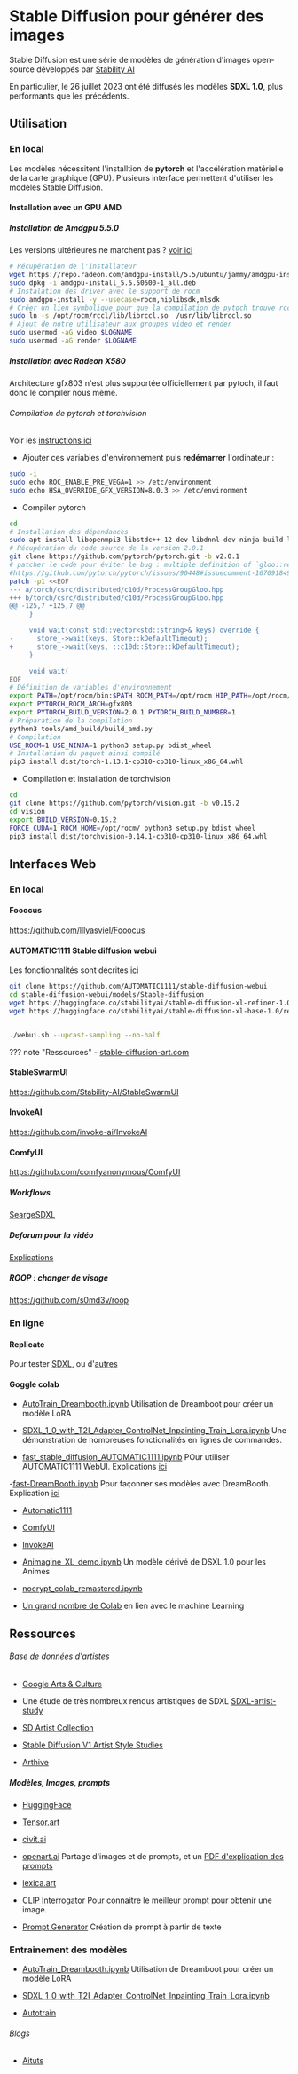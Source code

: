 # Stable Diffusion pour générer des images

Stable Diffusion est une série de modèles de génération d'images open-source développés par [Stability AI](https://github.com/Stability-AI/generative-models)

En particulier, le 26 juillet 2023 ont été diffusés les modèles **SDXL 1.0**, plus performants que les précédents.

## Utilisation

### En local

Les modèles nécessitent l'installtion de **pytorch** et l'accélération matérielle de la carte graphique (GPU). Plusieurs interface permettent d'utiliser les modèles Stable Diffusion.

#### Installation avec un GPU AMD

##### Installation de Amdgpu 5.5.0

Les versions ultérieures ne marchent pas ? [voir ici](https://github.com/xuhuisheng/rocm-gfx803/issues/27#issuecomment-1585514854)

```bash
# Récupération de l'installateur
wget https://repo.radeon.com/amdgpu-install/5.5/ubuntu/jammy/amdgpu-install_5.5.50500-1_all.deb
sudo dpkg -i amdgpu-install_5.5.50500-1_all.deb
# Instalation des driver avec le support de rocm
sudo amdgpu-install -y --usecase=rocm,hiplibsdk,mlsdk
# Créer un lien symbolique pour que la compilation de pytoch trouve rccl
sudo ln -s /opt/rocm/rccl/lib/librccl.so  /usr/lib/librccl.so
# Ajout de notre utilisateur aux groupes video et render
sudo usermod -aG video $LOGNAME
sudo usermod -aG render $LOGNAME
```

##### Installation avec Radeon X580
Architecture gfx803 n'est plus supportée officiellement par pytoch, il faut donc le compiler nous même.

###### Compilation de pytorch et torchvision

Voir les [instructions ici](https://github.com/tsl0922/pytorch-gfx803#install-rocm)

- Ajouter ces variables d'environnement puis **redémarrer** l'ordinateur :

```bash
sudo -i
sudo echo ROC_ENABLE_PRE_VEGA=1 >> /etc/environment
sudo echo HSA_OVERRIDE_GFX_VERSION=8.0.3 >> /etc/environment
```

- Compiler pytorch

```bash
cd
# Installation des dépendances
sudo apt install libopenmpi3 libstdc++-12-dev libdnnl-dev ninja-build libopenblas-dev libpng-dev libjpeg-dev cmake build-essential git
# Récupération du code source de la version 2.0.1
git clone https://github.com/pytorch/pytorch.git -b v2.0.1
# patcher le code pour éviter le bug : multiple definition of `gloo::rendezvous::Store::kDefaultTimeout'
#https://github.com/pytorch/pytorch/issues/90448#issuecomment-1670918495
patch -p1 <<EOF
--- a/torch/csrc/distributed/c10d/ProcessGroupGloo.hpp
+++ b/torch/csrc/distributed/c10d/ProcessGroupGloo.hpp
@@ -125,7 +125,7 @@
     }

     void wait(const std::vector<std::string>& keys) override {
-      store_->wait(keys, Store::kDefaultTimeout);
+      store_->wait(keys, ::c10d::Store::kDefaultTimeout);
     }

     void wait(
EOF
# Définition de variables d'environnement
export PATH=/opt/rocm/bin:$PATH ROCM_PATH=/opt/rocm HIP_PATH=/opt/rocm/hip
export PYTORCH_ROCM_ARCH=gfx803
export PYTORCH_BUILD_VERSION=2.0.1 PYTORCH_BUILD_NUMBER=1
# Préparation de la compilation
python3 tools/amd_build/build_amd.py
# Compilation
USE_ROCM=1 USE_NINJA=1 python3 setup.py bdist_wheel
# Installation du paquet ainsi compilé
pip3 install dist/torch-1.13.1-cp310-cp310-linux_x86_64.whl
```

- Compilation et installation de torchvision

```bash
cd
git clone https://github.com/pytorch/vision.git -b v0.15.2
cd vision
export BUILD_VERSION=0.15.2
FORCE_CUDA=1 ROCM_HOME=/opt/rocm/ python3 setup.py bdist_wheel
pip3 install dist/torchvision-0.14.1-cp310-cp310-linux_x86_64.whl
```

## Interfaces Web

### En local

#### Fooocus

https://github.com/lllyasviel/Fooocus

#### AUTOMATIC1111 Stable diffusion webui

Les fonctionnalités sont décrites [ici](https://github.com/AUTOMATIC1111/stable-diffusion-webui/wiki/Features)

```bash
git clone https://github.com/AUTOMATIC1111/stable-diffusion-webui
cd stable-diffusion-webui/models/Stable-diffusion
wget https://huggingface.co/stabilityai/stable-diffusion-xl-refiner-1.0/resolve/main/sd_xl_refiner_1.0.safetensors
wget https://huggingface.co/stabilityai/stable-diffusion-xl-base-1.0/resolve/main/sd_xl_base_1.0.safetensors


./webui.sh --upcast-sampling --no-half
```

??? note "Ressources"
    - [stable-diffusion-art.com](https://stable-diffusion-art.com/automatic1111/)

#### StableSwarmUI

https://github.com/Stability-AI/StableSwarmUI

#### InvokeAI

https://github.com/invoke-ai/InvokeAI

#### ComfyUI
https://github.com/comfyanonymous/ComfyUI


##### Workflows
[SeargeSDXL](https://github.com/SeargeDP/SeargeSDXL/blob/main/README.md)


##### Deforum pour la vidéo

[Explications](https://aituts.com/deforum/)

##### ROOP : changer de visage
https://github.com/s0md3v/roop

### En ligne

#### Replicate
Pour tester [SDXL](https://replicate.com/stability-ai/sdxl), ou d'[autres](https://replicate.com/explore)

#### Goggle colab

- [AutoTrain_Dreambooth.ipynb](https://colab.research.google.com/github/huggingface/autotrain-advanced/blob/main/colabs/AutoTrain_Dreambooth.ipynb)
Utilisation de Dreamboot pour créer un modèle LoRA

- [SDXL_1_0_with_T2I_Adapter_ControlNet_Inpainting_Train_Lora.ipynb](https://colab.research.google.com/github/R3gm/InsightSolver-Colab/blob/main/SDXL_1_0_with_T2I_Adapter_ControlNet_Inpainting_Train_Lora.ipynb?pli=1)
Une démonstration de nombreuses fonctionalités en lignes de commandes.

- [fast_stable_diffusion_AUTOMATIC1111.ipynb](https://colab.research.google.com/github/TheLastBen/fast-stable-diffusion/blob/main/fast_stable_diffusion_AUTOMATIC1111.ipynb)
POur utiliser AUTOMATIC1111 WebUI. Explications [ici](https://bytexd.com/best-way-to-run-stable-diffusion-for-free)

-[fast-DreamBooth.ipynb](https://colab.research.google.com/github/TheLastBen/fast-stable-diffusion/blob/main/fast-DreamBooth.ipynb)
Pour façonner ses modèles avec DreamBooth. Explication [ici](https://bytexd.com/how-to-use-dreambooth-to-fine-tune-stable-diffusion-colab/)

- [Automatic1111](https://colab.research.google.com/drive/1wEa-tS10h4LlDykd87TF5zzpXIIQoCmq#scrollTo=8Uvqba0yKW7U)

- [ComfyUI](https://colab.research.google.com/drive/1ZMvLWEiYITmBJngtqeIQToeNuiydwI0z)

- [InvokeAI](https://colab.research.google.com/github/R3gm/InsightSolver-Colab/blob/main/Stable_Diffusion_Web_UI_Alternatives_in_Colab.ipynb)

- [Animagine_XL_demo.ipynb](https://colab.research.google.com/#fileId=https%3A//huggingface.co/Linaqruf/animagine-xl/blob/main/Animagine_XL_demo.ipynb)
Un modèle dérivé de DSXL 1.0 pour les Animes

- [nocrypt_colab_remastered.ipynb](https://colab.research.google.com/drive/1wEa-tS10h4LlDykd87TF5zzpXIIQoCmq#scrollTo=vcca4v99sBd6)


- [Un grand nombre de Colab](https://github.com/R3gm/InsightSolver-Colab/) en lien avec le machine Learning

## Ressources

###### Base de données d'artistes
- [Google Arts & Culture](https://artsandculture.google.com/category/artist)
- Une étude de très nombreux rendus artistiques de SDXL [SDXL-artist-study](https://rikkar69.github.io/SDXL-artist-study/)

- [SD Artist Collection](https://sgreens.notion.site/sgreens/4ca6f4e229e24da6845b6d49e6b08ae7?v=fdf861d1c65d456e98904fe3f3670bd3)

- [Stable Diffusion V1 Artist Style Studies](https://proximacentaurib.notion.site/e28a4f8d97724f14a784a538b8589e7d?v=42948fd8f45c4d47a0edfc4b78937474)

- [Arthive](https://arthive.com/fr/artists)


##### Modèles, Images, prompts

- [HuggingFace](https://huggingface.co/spaces/huggingface-projects/diffusers-gallery)
- [Tensor.art](https://tensor.art)

- [civit.ai](https://civitai.com)

- [openart.ai](https://openart.ai/discovery)
Partage d'images et de prompts, et un [PDF d'explication des prompts](https://cdn.openart.ai/assets/Stable%20Diffusion%20Prompt%20Book%20From%20OpenArt%2011-13.pdf)

- [lexica.art](https://lexica.art/)

- [CLIP Interrogator](https://huggingface.co/spaces/pharma/CLIP-Interrogator)
Pour connaitre le meilleur prompt pour obtenir une image.

- [Prompt Generator](https://huggingface.co/spaces/Gustavosta/MagicPrompt-Stable-Diffusion)
Création de prompt à partir de texte

### Entrainement des modèles

- [AutoTrain_Dreambooth.ipynb](https://colab.research.google.com/github/huggingface/autotrain-advanced/blob/main/colabs/AutoTrain_Dreambooth.ipynb)
Utilisation de Dreamboot pour créer un modèle LoRA

- [SDXL_1_0_with_T2I_Adapter_ControlNet_Inpainting_Train_Lora.ipynb](https://colab.research.google.com/github/R3gm/InsightSolver-Colab/blob/main/SDXL_1_0_with_T2I_Adapter_ControlNet_Inpainting_Train_Lora.ipynb?pli=1)

- [Autotrain](https://huggingface.co/docs/autotrain/index)


###### Blogs
- [Aituts](https://aituts.com)


